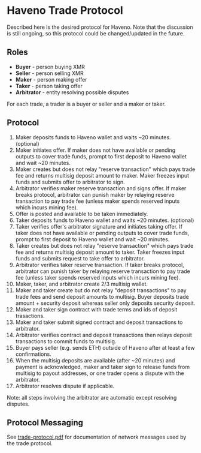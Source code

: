 # Haveno Trade Protocol

Described here is the desired protocol for Haveno. Note that the discussion is still ongoing, so this protocol could be changed/updated in the future.

## Roles

- **Buyer** - person buying XMR
- **Seller** - person selling XMR
- **Maker** - person making offer
- **Taker** - person taking offer
- **Arbitrator** - entity resolving possible disputes

For each trade, a trader is a buyer or seller and a maker or taker.

## Protocol

1. Maker deposits funds to Haveno wallet and waits ~20 minutes. (optional)
2. Maker initiates offer. If maker does not have available or pending outputs to cover trade funds, prompt to first deposit to Haveno wallet and wait ~20 minutes.
3. Maker creates but does not relay "reserve transaction" which pays trade fee and returns multisig deposit amount to maker. Maker freezes input funds and submits offer to arbitrator to sign.
4. Arbitrator verifies maker reserve transaction and signs offer. If maker breaks protocol, arbitrator can punish maker by relaying reserve transaction to pay trade fee (unless maker spends reserved inputs which incurs mining fee).
5. Offer is posted and available to be taken immediately.
6. Taker deposits funds to Haveno wallet and waits ~20 minutes. (optional)
7. Taker verifies offer's arbitrator signature and initiates taking offer. If taker does not have available or pending outputs to cover trade funds, prompt to first deposit to Haveno wallet and wait ~20 minutes.
8. Taker creates but does not relay "reserve transaction" which pays trade fee and returns multisig deposit amount to taker. Taker freezes input funds and submits request to take offer to arbitrator.
9. Arbitrator verifies taker reserve transaction. If taker breaks protocol, arbitrator can punish taker by relaying reserve transaction to pay trade fee (unless taker spends reserved inputs which incurs mining fee).
10. Maker, taker, and arbitrator create 2/3 multisig wallet.
11. Maker and taker create but do not relay "deposit transactions" to pay trade fees and send deposit amounts to multisig. Buyer deposits trade amount + security deposit whereas seller only deposits security deposit.
12. Maker and taker sign contract with trade terms and ids of deposit trasactions.
13. Maker and taker submit signed contract and deposit transactions to arbitrator.
14. Arbitrator verifies contract and deposit transactions then relays deposit transactions to commit funds to multisig.
15. Buyer pays seller (e.g. sends ETH) outside of Haveno after at least a few confirmations.
16. When the multisig deposits are available (after ~20 minutes) and payment is acknowledged, maker and taker sign to release funds from multisig to payout addresses, or one trader opens a dispute with the arbitrator.
17. Arbitrator resolves dispute if applicable.

Note: all steps involving the arbitrator are automatic except resolving disputes.

## Protocol Messaging

See [trade-protocol.pdf](trade-protocol.pdf) for documentation of network messages used by the trade protocol.